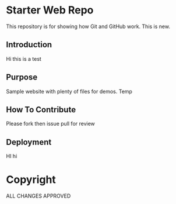 # Starter Web Repo

This repository is for showing how Git and GitHub work. This is new.

## Introduction
Hi this is a test

## Purpose

Sample website with plenty of files for demos. Temp

## How To Contribute
Please fork then issue pull for review
## Deployment

HI hi
# Copyright

ALL CHANGES APPROVED